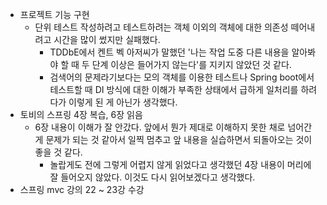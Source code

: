 - 프로젝트 기능 구현
  - 단위 테스트 작성하려고 테스트하려는 객체 이외의 객체에 대한 의존성 떼어내려고 시간을 많이 썼지만 실패했다.
	- TDDbE에서 켄트 벡 아저씨가 말했던 '나는 작업 도중 다른 내용을 알아봐야 할 때 두 단계 이상은 들어가지 않는다'를 지키지 않았던 것 같다.
	- 검색어의 문제라기보다는 모의 객체를 이용한 테스트나 Spring boot에서 테스트할 때 DI 방식에 대한 이해가 부족한 상태에서 급하게 일처리를 하려다가 이렇게 된 게 아닌가 생각했다.
- 토비의 스프링 4장 복습, 6장 읽음 
  - 6장 내용이 이해가 잘 안갔다. 앞에서 뭔가 제대로 이해하지 못한 채로 넘어간 게 문제가 되는 것 같아서 일찍 멈추고 앞 내용을 실습하면서 되돌아오는 것이 좋을 것 같다.
	- 놀랍게도 전에 그렇게 어렵지 않게 읽었다고 생각했던 4장 내용이 머리에 잘 들어오지 않았다. 이것도 다시 읽어보겠다고 생각했다.
- 스프링 mvc 강의 22 ~ 23강 수강
